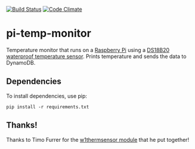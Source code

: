 [![Build Status](https://snap-ci.com/justinharringa/pi-temp-monitor/branch/master/build_image)](https://snap-ci.com/justinharringa/pi-temp-monitor/branch/master) 
[![Code Climate](https://codeclimate.com/github/justinharringa/pi-temp-monitor/badges/gpa.svg)](https://codeclimate.com/github/justinharringa/pi-temp-monitor)

# pi-temp-monitor

Temperature monitor that runs on a [Raspberry Pi](http://amzn.to/1HToEf5) using a [DS18B20 waterproof temperature sensor](http://amzn.to/1lMVMe2). 
Prints temperature and sends the data to DynamoDB.

## Dependencies
To install dependencies, use pip:

```pip install -r requirements.txt```

## Thanks!
Thanks to Timo Furrer for the [w1thermsensor module](https://github.com/timofurrer/w1thermsensor) that he put together!
